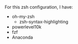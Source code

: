 For this zsh configuration, I have:
- oh-my-zsh
  - zsh-syntax-highlighting
- powerlevel10k
- fzf
- Anaconda
